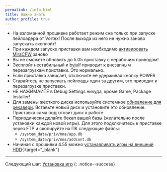 ```yaml
---
permalink: /info.html
title: Важно знать
author_profile: true
---
```


* На взломанной прошивке работает режим сна только при запуске пейлоадера от Vortex! После выхода из него не нужно заново запускать эксплойт!
* При каждом запуске приставки вам необходимо [активировать MiraCFW](start-hen) заново
* Вы не сможете обновить до 5.05 приставку с нерабочим приводом!
* Эксплойт нестабильный и byjulf приводит к внезапным перезагрузкам приставки. Это нормально.
* Если приставка зависает, отключите её удерживая кнопку POWER
* Старайтесь не запускать пейлоады один за другим, это приводит к перезагрузке приставки. 
* НЕ НАЖИМАЙТЕ в Debug Settings никуда, кроме Game, Package Installer!
* Для замены жёсткого диска используйте системное [обновление для рекавери](usb-update#%D0%9E%D0%B1%D0%BD%D0%BE%D0%B2%D0%BB%D0%B5%D0%BD%D0%B8%D0%B5-%D1%87%D0%B5%D1%80%D0%B5%D0%B7-%D1%80%D0%B5%D0%BA%D0%B0%D0%B2%D0%B5%D1%80%D0%B8). Вставьте новый диск и установите это обновление. Приставка сама подготовит диск к работе
* Периодически делайте бекап вашей базы (желательно после установки каждой новой игры). Для этого подключитесь к приставке через FTP и скопируйте на ПК следующие файлы:
	*  `/system_data/priv/mms/app.db`
	* `/system_data/priv/mms/addcont.db`
* Начиная с прошивки 4.55 можно [устанавливать игры на внешний HDD](https://www.psxhax.com/threads/apptousb-by-stooged-a-modification-of-pkg2usb-for-ps4.4704/){:target="_blank"}
	
___

Следующий шаг: [Установка игр](games) 
{: .notice--success}